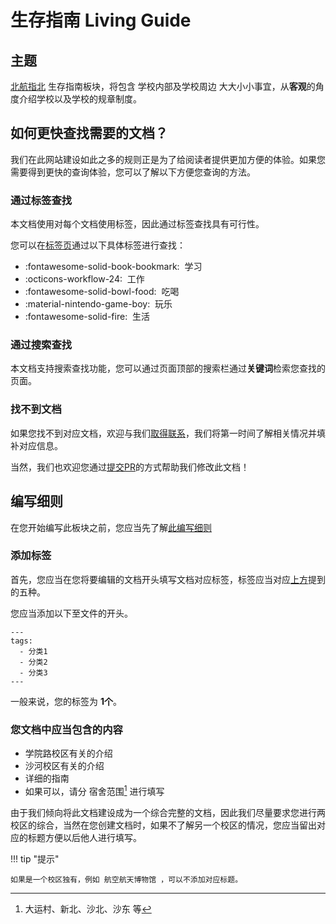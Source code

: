 # 生存指南 Living Guide

## 主题

[北航指北](https://buaa.info) 生存指南板块，将包含 学校内部及学校周边 大大小小事宜，从**客观**的角度介绍学校以及学校的规章制度。

## 如何更快查找需要的文档？

我们在此网站建设如此之多的规则正是为了给阅读者提供更加方便的体验。如果您需要得到更快的查询体验，您可以了解以下方便您查询的方法。

### 通过标签查找

本文档使用对每个文档使用标签，因此通过标签查找具有可行性。

您可以在[标签页](0_Tags.md)通过以下具体标签进行查找：

* :fontawesome-solid-book-bookmark:  学习
* :octicons-workflow-24:  工作
* :fontawesome-solid-bowl-food:  吃喝
* :material-nintendo-game-boy:  玩乐
* :fontawesome-solid-fire:  生活

### 通过搜索查找

本文档支持搜索查找功能，您可以通过页面顶部的搜索栏通过**关键词**检索您查找的页面。

### 找不到文档

如果您找不到对应文档，欢迎与我们[取得联系](mailto:buaainfo@proton.me)，我们将第一时间了解相关情况并填补对应信息。

当然，我们也欢迎您通过[提交PR](../Write/0_write.md)的方式帮助我们修改此文档！

## 编写细则

在您开始编写此板块之前，您应当先了解[此编写细则](../Write/0_write.md)

### 添加标签

首先，您应当在您将要编辑的文档开头填写文档对应标签，标签应当对应[上方](#通过标签查找)提到的五种。

您应当添加以下至文件的开头。

``` title="添加标签"
---
tags:
  - 分类1
  - 分类2
  - 分类3
---
```

一般来说，您的标签为 **1个**。

### 您文档中应当包含的内容

* 学院路校区有关的介绍
* 沙河校区有关的介绍
* 详细的指南
* 如果可以，请分 宿舍范围[^1] 进行填写
[^1]: 大运村、新北、沙北、沙东 等

由于我们倾向将此文档建设成为一个综合完整的文档，因此我们尽量要求您进行两校区的综合，当然在您创建文档时，如果不了解另一个校区的情况，您应当留出对应的标题方便以后他人进行填写。

!!! tip "提示"

    如果是一个校区独有，例如 航空航天博物馆 ，可以不添加对应标题。